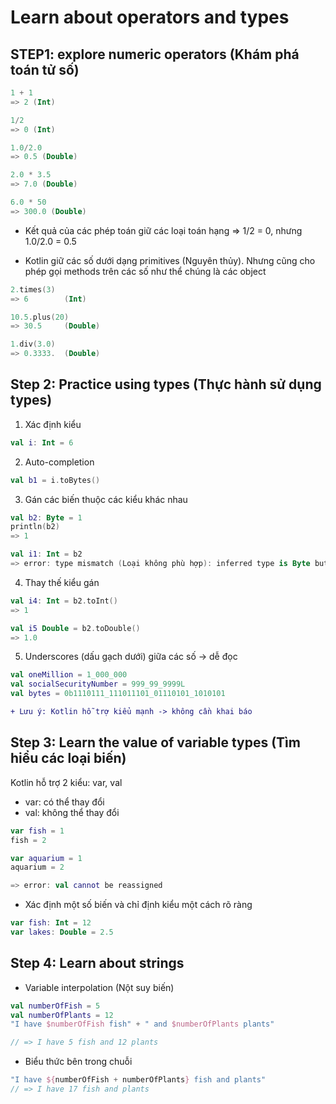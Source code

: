 # Learn about operators and types

## STEP1: explore numeric operators (Khám phá toán tử số)

```kotlin
1 + 1
=> 2 (Int)

1/2
=> 0 (Int)

1.0/2.0
=> 0.5 (Double)

2.0 * 3.5
=> 7.0 (Double)

6.0 * 50
=> 300.0 (Double)
```

* Kết quả của các phép toán giữ các loại toán hạng => 1/2 = 0, nhưng 1.0/2.0 = 0.5

* Kotlin giữ các số dưới dạng primitives (Nguyên thủy). Nhưng cũng cho phép gọi methods trên các số như thể chúng là các object

```kotlin
2.times(3)
=> 6        (Int)

10.5.plus(20)
=> 30.5     (Double)

1.div(3.0)
=> 0.3333.  (Double)
```

## Step 2: Practice using types (Thực hành sử dụng types)

1. Xác định kiểu 

```kotlin
val i: Int = 6
```

2. Auto-completion

```kotlin
val b1 = i.toBytes()
```

3. Gán các biến thuộc các kiểu khác nhau

```kotlin
val b2: Byte = 1
println(b2)
=> 1

val i1: Int = b2
=> error: type mismatch (Loại không phù hợp): inferred type is Byte but Int was expected (Loại suy ra là Byte nhưng Int là kiểu mong muốn)
```

4. Thay thế kiểu gán 

```kotlin
val i4: Int = b2.toInt()
=> 1

val i5 Double = b2.toDouble()
=> 1.0
```

5. Underscores (dấu gạch dưới) giữa các số -> dễ đọc

```kotlin
val oneMillion = 1_000_000
val socialSecurityNumber = 999_99_9999L
val bytes = 0b1110111_111011101_01110101_1010101
```

```diff
+ Lưu ý: Kotlin hỗ trợ kiểu mạnh -> không cần khai báo
```


## Step 3: Learn the value of variable types (Tìm hiểu các loại biến)

Kotlin hỗ trợ 2 kiểu: var, val
* var: có thể thay đổi
* val: không thể thay đổi

```kotlin
var fish = 1
fish = 2

var aquarium = 1
aquarium = 2

=> error: val cannot be reassigned
```

* Xác định một số biến và chỉ định kiểu một cách rõ ràng

```kotlin
var fish: Int = 12
var lakes: Double = 2.5
```

## Step 4: Learn about strings
 
* Variable interpolation (Nột suy biến)

```kotlin
val numberOfFish = 5
val numberOfPlants = 12
"I have $numberOfFish fish" + " and $numberOfPlants plants"

// => I have 5 fish and 12 plants
```

* Biểu thức bên trong chuỗi

```kotlin
"I have ${numberOfFish + numberOfPlants} fish and plants"
// => I have 17 fish and plants
```
